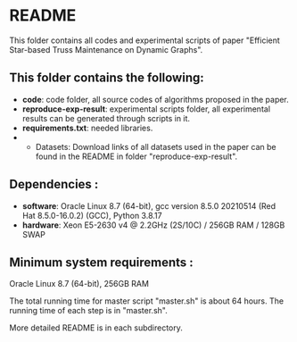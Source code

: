 # README #

This folder contains all codes and experimental scripts of paper "Efficient Star-based Truss Maintenance on Dynamic Graphs".

## This folder contains the following: ##
* **code**: code folder, all source codes of algorithms proposed in the paper.
* **reproduce-exp-result**: experimental scripts folder, all experimental results can be generated through scripts in it.
* **requirements.txt**: needed libraries.
* * Datasets: Download links of all datasets used in the paper can be found in the README in folder "reproduce-exp-result".

## Dependencies : ##
* **software**: Oracle Linux 8.7 (64-bit), gcc version 8.5.0 20210514 (Red Hat 8.5.0-16.0.2) (GCC), Python 3.8.17
* **hardware**: Xeon E5-2630 v4 @ 2.2GHz (2S/10C) / 256GB RAM / 128GB SWAP

## Minimum system requirements : ##
Oracle Linux 8.7 (64-bit), 256GB RAM

The total running time for master script "master.sh" is about 64 hours.
The running time of each step is in "master.sh".

More detailed README is in each subdirectory.